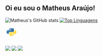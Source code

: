 ## Oi eu sou o Matheus Araújo!

![Matheus's GitHub stats](https://github-readme-stats.vercel.app/api?username=ms898060&show_icons=true&theme=highcontrast) [![Top Linguagens](https://github-readme-stats.vercel.app/api/top-langs/?username=ms898060&layout=compactlayout&theme=highcontrast)](https://github.com/ms898060/github-readme-stats)

  <img align="center" alt="Rafa-Python" height="30" width="40" src="https://raw.githubusercontent.com/devicons/devicon/master/icons/python/python-original.svg">

  
  ##
 
<div> 
  
  <a href="[https://instagram.com/m_athe_s]" target="_blank"><img src="https://img.shields.io/badge/-Instagram-%23E4405F?style=for-the-badge&logo=instagram&logoColor=white" target="_blank"></a>
  <a href = "mailto:ms898060@gmail.com"><img src="https://img.shields.io/badge/-Gmail-%23333?style=for-the-badge&logo=gmail&logoColor=white" target="_blank"></a>
  <a href="[https://www.linkedin.com/in/matheus-ara%C3%BAjo-17483b27]" target="_blank"><img src="https://img.shields.io/badge/-LinkedIn-%230077B5?style=for-the-badge&logo=linkedin&logoColor=white" target="_blank"></a> 
  
</div>
